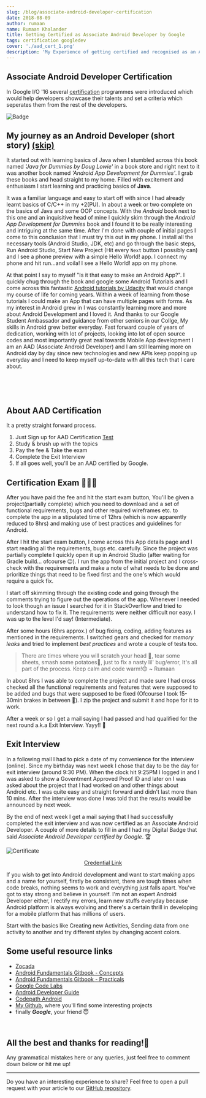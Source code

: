 ```yaml
---
slug: /blog/associate-android-developer-certification
date: 2018-08-09
author: rumaan
name: Rumaan Khalander
title: Getting Certified as Associate Android Developer by Google
tags: certification googledev
cover: './aad_cert_1.png'
description: 'My Experience of getting certified and recognised as an Associate Android Developer.'
---
```


## Associate Android Developer Certification

In Google I/O '16 several [certification](https://developers.google.com/training/certification/) programmes were introduced which would help developers showcase their talents and set a criteria which seperates them from the rest of the developers.


![Badge](https://api.accredible.com/v1/frontend/credential_website_embed_image/badge/11316860)

## My journey as an Android Developer (short story) [(skip)](#aad-req)

It started out with learning basics of Java when I stumbled across this book named _\'Java for Dummies by Doug Lowie\'_ in a book store and right next to it was another book named _'Android App Development for Dummies'_. I grab these books and head straight to my home. Filled with excitement and enthusiasm I start learning and practicing basics of **Java**. 

It was a familiar language and easy to start off with since I had already learnt basics of C/C++ in my +2(PU). In about a week or two complete on the basics of Java and some OOP concepts. With the _Android_ book next to this one and an inquisitive head of mine I quickly skim through the _Android App Development for Dummies_ book and I found it to be really interesting and intriguing at the same time. After I'm done with couple of initial pages I come to this conclusion that I must try this out in my phone. I install all the necessary tools (Android Studio, JDK, etc) and go through the basic steps, Run Android Studio, Start New Project (Hit every `Next` button I possibly can) and I see a phone preview with a simple Hello World! app. I connect my phone and hit run...and voila! I see a Hello World! app on my phone. 

At that point I say to myself "Is it that easy to make an Android App?". I quickly chug through the book and google some Android Tutorials and I come across this fantastic [Android tutorials by Udacity](https://in.udacity.com/course/new-android-fundamentals--ud851) that would change my course of life for coming years. Within a week of learning from those tutorials I could make an App that can have multiple pages with forms. As my interest in Android grew in I was constantly learning more and more about Android Development and I loved it. And thanks to our Google Student Ambassador and guidance from other seniors in our Collge, My skills in Android grew better everyday. Fast forward couple of years of dedication, working with lot of projects, looking into lot of open source codes and most importantly great zeal towards Mobile App development I am an AAD (Associate Android Developer) and I am still learning more on Android day by day since new technologies and new APIs keep popping up everyday and I need to keep myself up-to-date with all this tech that I care about. 

<div id="aad-req">
<br><br><br>


## About AAD Certification

It a pretty straight forward process.

1. Just Sign up for AAD Certification [Test](https://developers.google.com/training/certification/associate-android-developer)
2. Study & brush up with the topics
3. Pay the fee & Take the exam
4. Complete the Exit Interview
5. If all goes well, you'll be an AAD certified by Google.

## Certification Exam 👨🏻‍💻

After you have paid the fee and hit the start exam button, 
You'll be given a project(partially complete) which you need to download and a set of functional requirements, bugs and other required wireframes etc. to complete the app in a stipulated time of 12hrs (which is now apparently reduced to 8hrs) and making use of best practices and guidelines for Android.

After I hit the start exam button, I come across this App details page and I start reading all the requirements, bugs etc. carefully. Since the project was partially complete I quickly open it up in Android Studio (after waiting for Gradle build... ofcourse 😉). I run the app from the initial project and I cross-check with the requirements and make a note of what needs to be done and prioritize things that need to be fixed first and the one's which would require a quick fix.  

I start off skimming through the existing code and going through the comments trying to figure out the operations of the app. Whenever I needed to look though an issue I searched for it in StackOverflow and tried to understand how to fix it. The requirements were neither difficult nor easy. I was up to the level I'd say! (Intermediate).

After some hours (6hrs approx.) of bug fixing, coding, adding features as mentioned in the requirements. I switched gears and checked for _memory leaks_ and tried to implement _best practices_ and wrote a couple of tests too. 

> There are times where you will scratch your head 🤯, tear some sheets, smash some potatoes🥔, just to fix a nasty lil' bug/error, It's all part of the process. Keep calm and code warm!😊 ~ Rumaan

In about 8hrs I was able to complete the project and made sure I had cross checked all the functional requirements and features that were supposed to be added and bugs that were supposed to be fixed (Ofcourse I took 15-30min brakes in between 🥤). I zip the project and submit it and hope for it to work. 

After a week or so I get a mail saying I had passed and had qualified for the next round a.k.a Exit Interview. Yayy!! 🎉

## Exit Interview 

In a following mail I had to pick a date of my convenience for the interview (online). Since my birthday was next week I chose that day to be the day for exit interview (around 9:30 PM). When the clock hit 9:25PM I logged in and I was asked to show a Goventment Approved Proof ID and later on I was asked about the project that I had worked on and other things about Android etc. I was quite easy and straight forward and didn't last more than 10 mins. After the interview was done I was told that the results would be announced by next week.

By the end of next week I get a mail saying that I had successfully completed the exit interview and was now certified as an Associate Android Developer.
A couple of more details to fill in and I had my Digital Badge that said _Associate Android Developer certified by Google_. 🏆

![Certificate](https://api.accredible.com/v1/frontend/credential_website_embed_image/certificate/11316860)

<center>

[Credential Link](https://www.credential.net/1e49ousi)
</center>

If you wish to get into Android development and want to start making apps and a name for yourself, firstly be consistent, there are tough times when code breaks, nothing seems to work and everything just falls apart. You've got to stay strong and believe in yourself. I'm not an expert Android Developer either, I rectify my errors, learn new stuffs everyday because Android platform is always evolving and there's a certain thrill in developing for a mobile platform that has millions of users.

Start with the basics like Creating new Activities, Sending data from one activity to another and try different styles by changing accent colors. 

## Some useful resource links

- [Zocada](https://zocada.com/)
- [Android Fundamentals Gitbook - Concepts](https://legacy.gitbook.com/book/google-developer-training/android-developer-fundamentals-course-concepts)
- [Android Fundamentals Gitbook - Practicals](https://legacy.gitbook.com/book/google-developer-training/android-developer-fundamentals-course-practicals)
- [Google Code Labs](https://codelabs.developers.google.com/)
- [Android Developer Guide](https://developer.android.com/guide/)
- [Codepath Android](https://guides.codepath.com/android)
- [My Github](https://github.com/rumaan), where you'll find some interesting projects
- finally __*Google*__, your friend 😇

<br>

## All the best and thanks for reading!🤗
Any grammatical mistakes here or any queries, just feel free to comment down below or hit me up!

</div>

***


<!--![Certificate](https://api.accredible.com/v1/frontend/credential_website_embed_image/certificate/11316860)
-->

Do you have an interesting experience to share? Feel free to open a pull request with your article to our [GitHub repository](https://github.com/haxzie/sosc-website). 
